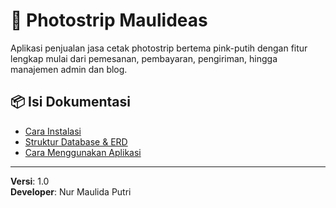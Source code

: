 # 📸 Photostrip Maulideas

Aplikasi penjualan jasa cetak photostrip bertema pink-putih dengan fitur lengkap mulai dari pemesanan, pembayaran, pengiriman, hingga manajemen admin dan blog.

## 📦 Isi Dokumentasi

- [Cara Instalasi](docs/INSTALLATION.md)
- [Struktur Database & ERD](docs/DATABASE.md)
- [Cara Menggunakan Aplikasi](docs/USAGE.md)

---

**Versi**: 1.0  
**Developer**: Nur Maulida Putri
